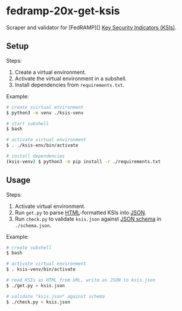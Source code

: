 # fedramp-20x-get-ksis

Scraper and validator for [FedRAMP][] [Key Security Indicators
(KSIs)][ksis].

## Setup

Steps:

1. Create a virtual environment.
2. Activate the virtual environment in a subshell.
3. Install dependencies from `requirements.txt`.

Example:

```sh
# create svirtual environment
$ python3 -m venv ./ksis-venv

# start subshell
$ bash

# activate virtual environment
$ . ./ksis-env/bin/activate

# install dependencies
(ksis-venv) $ python3 -m pip install -r ./requirements.txt
```

## Usage

Steps:

1. Activate virtual environment.
2. Run `get.py` to parse [HTML][]-formatted KSIs into [JSON][].
3. Run `check.py` to validate `ksis.json` against [JSON schema][] in `./schema.json`.

Example:

```sh
# create subshell
$ bash

# activate virtual environment
$ . ksis-venv/bin/activate

# read KSIs as HTML from URL, write as JSON to ksis.json
$ ./get.py > ksis.json

# validate "ksis.json" against schema
$ ./check.py < ksis.json
```

[venv]: https://docs.python.org/3/library/venv.html
  "venv: Python virtual environment module"
[json]: "https:/json.org/"
  "JavaScript Object Notation"
[html]: https://en.wikipedia.org/wiki/HTML
  "HyperText Markup Language"
[json schema]: https://json-schema.org/
  "JSON schema"
[ksis]: https://www.fedramp.gov/
  "FedRAMP"
[ksis]: https://www.fedramp.gov/20x/standards/20x-ksi/
  "FedRAMP 20x Key Security Indicators (KSIs)."
